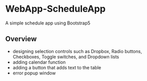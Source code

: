 # WebApp-ScheduleApp
A simple schedule app using Bootstrap5

## Overview
* designing selection controls such as Dropbox, Radio buttons, Checkboxes, Toggle switches, and Dropdown lists
* adding calendar function
* adding a button that adds text to the table
* error popup window
